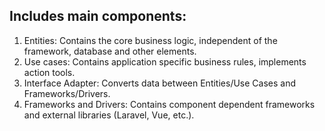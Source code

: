 ## Includes main components:

1. Entities: Contains the core business logic, independent of the framework, database and other elements.
2. Use cases: Contains application specific business rules, implements action tools.
3. Interface Adapter: Converts data between Entities/Use Cases and Frameworks/Drivers.
4. Frameworks and Drivers: Contains component dependent frameworks and external libraries (Laravel, Vue, etc.).
